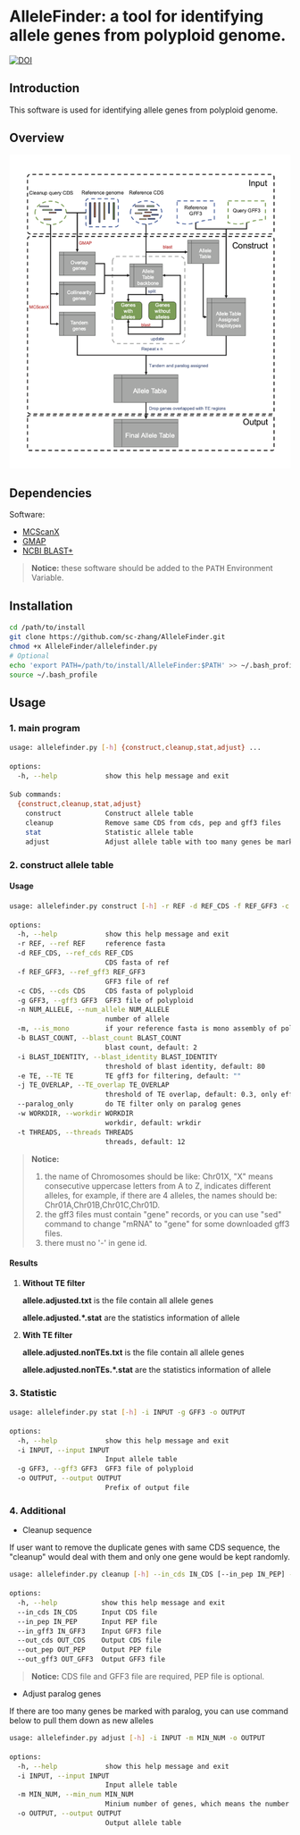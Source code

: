 # AlleleFinder: a tool for identifying allele genes from polyploid genome.

[![DOI](https://zenodo.org/badge/284926541.svg)](https://doi.org/10.5281/zenodo.14015588)
## Introduction

This software is used for identifying allele genes from polyploid genome.

## Overview
![workflow](images/AlleleFinderWorkflow.png)


## Dependencies

Software:

- [MCScanX](https://github.com/wyp1125/MCScanX)
- [GMAP](http://research-pub.gene.com/gmap/)
- [NCBI BLAST+](https://ftp.ncbi.nlm.nih.gov/blast/executables/blast+/LATEST/)

> **Notice:** these software should be added to the <kbd>PATH</kbd> Environment Variable.

## Installation

```bash
cd /path/to/install
git clone https://github.com/sc-zhang/AlleleFinder.git
chmod +x AlleleFinder/allelefinder.py
# Optional
echo 'export PATH=/path/to/install/AlleleFinder:$PATH' >> ~/.bash_profile
source ~/.bash_profile
```

## Usage

### 1. main program

```bash
usage: allelefinder.py [-h] {construct,cleanup,stat,adjust} ...

options:
  -h, --help            show this help message and exit

Sub commands:
  {construct,cleanup,stat,adjust}
    construct           Construct allele table
    cleanup             Remove same CDS from cds, pep and gff3 files
    stat                Statistic allele table
    adjust              Adjust allele table with too many genes be marked as paralog
```

### 2. construct allele table

#### Usage

```bash
usage: allelefinder.py construct [-h] -r REF -d REF_CDS -f REF_GFF3 -c CDS -g GFF3 -n NUM_ALLELE [-m] [-b BLAST_COUNT] [-i BLAST_IDENTITY] [-e TE] [-j TE_OVERLAP] [--paralog_only] [-w WORKDIR] [-t THREADS]

options:
  -h, --help            show this help message and exit
  -r REF, --ref REF     reference fasta
  -d REF_CDS, --ref_cds REF_CDS
                        CDS fasta of ref
  -f REF_GFF3, --ref_gff3 REF_GFF3
                        GFF3 file of ref
  -c CDS, --cds CDS     CDS fasta of polyploid
  -g GFF3, --gff3 GFF3  GFF3 file of polyploid
  -n NUM_ALLELE, --num_allele NUM_ALLELE
                        number of allele
  -m, --is_mono         if your reference fasta is mono assembly of polyploid, add this argument
  -b BLAST_COUNT, --blast_count BLAST_COUNT
                        blast count, default: 2
  -i BLAST_IDENTITY, --blast_identity BLAST_IDENTITY
                        threshold of blast identity, default: 80
  -e TE, --TE TE        TE gff3 for filtering, default: ""
  -j TE_OVERLAP, --TE_overlap TE_OVERLAP
                        threshold of TE overlap, default: 0.3, only effect when TE is not NULL
  --paralog_only        do TE filter only on paralog genes
  -w WORKDIR, --workdir WORKDIR
                        workdir, default: wrkdir
  -t THREADS, --threads THREADS
                        threads, default: 12
```

> **Notice:**
> 1. the name of Chromosomes should be like: Chr01X, "X" means consecutive uppercase letters from A to Z, indicates
     different alleles, for example, if there are 4 alleles, the names should be: Chr01A,Chr01B,Chr01C,Chr01D.
> 2. the gff3 files must contain "gene" records, or you can use "sed" command to change "mRNA" to "gene" for some
     downloaded gff3 files.
> 3. there must no '-' in gene id.

#### Results

1. **Without TE filter**

   **allele.adjusted.txt** is the file contain all allele genes

   **allele.adjusted.*.stat** are the statistics information of allele

2. **With TE filter**

   **allele.adjusted.nonTEs.txt** is the file contain all allele genes

   **allele.adjusted.nonTEs.*.stat** are the statistics information of allele

### 3. Statistic

```bash
usage: allelefinder.py stat [-h] -i INPUT -g GFF3 -o OUTPUT

options:
  -h, --help            show this help message and exit
  -i INPUT, --input INPUT
                        Input allele table
  -g GFF3, --gff3 GFF3  GFF3 file of polyploid
  -o OUTPUT, --output OUTPUT
                        Prefix of output file
```

### 4. Additional
* Cleanup sequence

If user want to remove the duplicate genes with same CDS sequence, the "cleanup" would deal with them and only one gene would be kept randomly.

```bash
usage: allelefinder.py cleanup [-h] --in_cds IN_CDS [--in_pep IN_PEP] --in_gff3 IN_GFF3 --out_cds OUT_CDS [--out_pep OUT_PEP] --out_gff3 OUT_GFF3

options:
  -h, --help           show this help message and exit
  --in_cds IN_CDS      Input CDS file
  --in_pep IN_PEP      Input PEP file
  --in_gff3 IN_GFF3    Input GFF3 file
  --out_cds OUT_CDS    Output CDS file
  --out_pep OUT_PEP    Output PEP file
  --out_gff3 OUT_GFF3  Output GFF3 file
```

> **Notice:** CDS file and GFF3 file are required, PEP file is optional.

* Adjust paralog genes

If there are too many genes be marked with paralog, you can use command below to pull them down as new alleles

```bash
usage: allelefinder.py adjust [-h] -i INPUT -m MIN_NUM -o OUTPUT

options:
  -h, --help            show this help message and exit
  -i INPUT, --input INPUT
                        Input allele table
  -m MIN_NUM, --min_num MIN_NUM
                        Minium number of genes, which means the number of genes marked as paralog that distribute in different allele should be pulled down as new allele genes
  -o OUTPUT, --output OUTPUT
                        Output allele table
```
